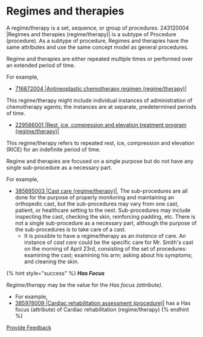 # Regimes and therapies

A regime/therapy is a set, sequence, or group of procedures. 243120004 |Regimes and therapies (regime/therapy)| is a subtype of Procedure (procedure). As a subtype of procedure, Regimes and therapies have the same attributes and use the same concept model as general procedures.

Regime and therapies are either repeated multiple times or performed over an extended period of time.

For example,

* [716872004 |Antineoplastic chemotherapy regimen (regime/therapy)|](http://snomed.info/id/716872004)

This regime/therapy might include individual instances of administration of chemotherapy agents; the instances are at separate, predetermined periods of time.

* [229586001 |Rest, ice, compression and elevation treatment program (regime/therapy)|](http://snomed.info/id/229586001)

This regime/therapy refers to repeated rest, ice, compression and elevation (RICE) for an indefinite period of time.

Regime and therapies are focused on a single purpose but do not have any single sub-procedure as a necessary part.

For example,

* [385695003 |Cast care (regime/therapy)|](http://snomed.info/id/385695003), The sub-procedures are all done for the purpose of properly monitoring and maintaining an orthopedic cast, but the sub-procedures may vary from one cast, patient, or healthcare setting to the next. Sub-procedures may include inspecting the cast, checking the skin, reinforcing padding, etc. There is not a single sub-procedure as a necessary part, although the purpose of the sub-procedures is to take care of a cast.
  * It is possible to have a regime/therapy as an _instance_ of care. An instance of _cast care_ could be the specific care for Mr. Smith's cast on the morning of April 23rd, consisting of the set of procedures: examining the cast; examining his arm; asking about his symptoms; and cleaning the skin.

{% hint style="success" %}
_**Has Focus**_

_Regime/therapy_ may be the value for the _Has focus (attribute)_.

* For example,
* [385978009 |Cardiac rehabilitation assessment (procedure)|](http://snomed.info/id/385978009) has a Has focus (attribute) of Cardiac rehabilitation (regime/therapy)
{% endhint %}






<a href="https://docs.google.com/forms/d/e/1FAIpQLScTmbZIf0UEQwYDkY27EEWBkaiYkHSbR0_9DmFrMLXoQLyL7Q/viewform?usp=pp_url&entry.1767247133=SCT+Editorial+Guide&entry.670899847=Regimes%20and%20therapies" class="button primary">Provide Feedback</a>
